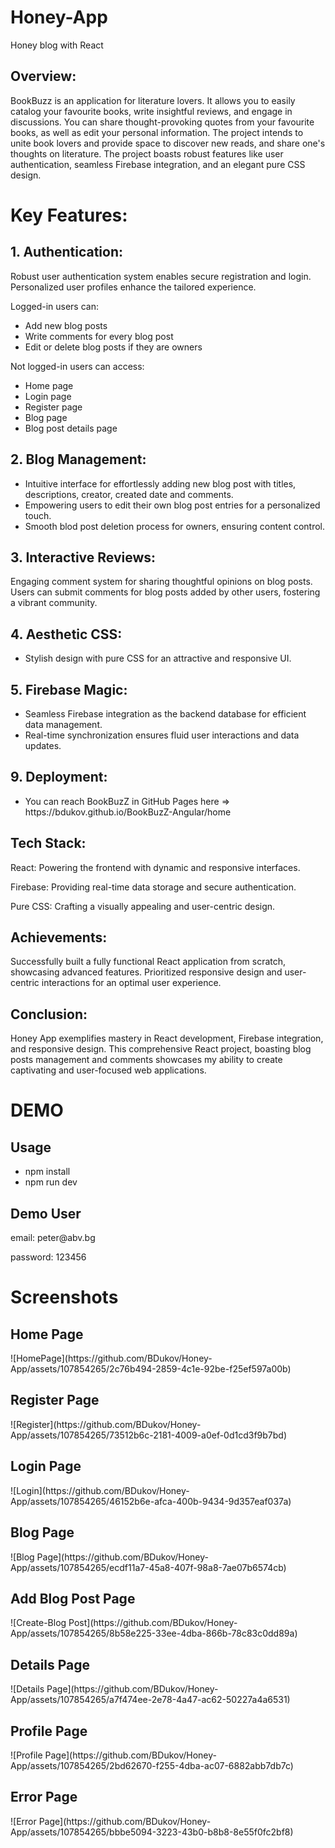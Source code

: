 # Honey-App
 Honey blog with React


<h2> Overview: </h2>
BookBuzz is an application for literature lovers. It allows you to easily catalog your favourite books, write insightful reviews, and engage in discussions. You can share thought-provoking quotes from your favourite books, as well as edit your personal information. The project intends to unite book lovers and provide space to discover new reads, and share one's thoughts on literature. The project boasts robust features like user authentication, seamless Firebase integration, and an elegant pure CSS design.

<h1>Key Features:</h1>
<h2> 1. Authentication:   </h2>
Robust user authentication system enables secure registration and login.
Personalized user profiles enhance the tailored experience.
<p> Logged-in users can: </p>
<ul> 
  <li> Add new blog posts </li>
  <li> Write comments for every blog post</li>
  <li> Edit or delete blog posts if they are owners</li>
</ul>
<p> Not logged-in users can access: </p>
<ul> 
  <li> Home page </li>
  <li> Login page </li>
  <li> Register page</li>
  <li> Blog page </li>
  <li> Blog post details page </li>
</ul>

<h2> 2. Blog Management: </h2>
<ul>
  <li>Intuitive interface for effortlessly adding new blog post with titles, descriptions, creator, created date and comments. </li>
  <li> Empowering users to edit their own blog post entries for a personalized touch. </li>
  <li>Smooth blod post deletion process for owners, ensuring content control. </li>
</ul>
<h2> 3. Interactive Reviews:   </h2>
Engaging comment system for sharing thoughtful opinions on blog posts.
Users can submit comments for blog posts added by other users, fostering a vibrant community.
<h2> 4. Aesthetic CSS: </h2>
<ul>
  <li> Stylish design with pure CSS for an attractive and responsive UI. </li>
</ul>
<h2> 5. Firebase Magic:  </h2>
<ul> 
<li>Seamless Firebase integration as the backend database for efficient data management. </li>
<li> Real-time synchronization ensures fluid user interactions and data updates.</li>
</ul>
<h2> 9. Deployment:  </h2>
<ul>
  <li> You can reach BookBuzZ in GitHub Pages here => https://bdukov.github.io/BookBuzZ-Angular/home</li>
</ul>
<h2> Tech Stack:  </h2>
<p> React: Powering the frontend with dynamic and responsive interfaces.  </p>
<p> Firebase: Providing real-time data storage and secure authentication.    </p>
<p> Pure CSS: Crafting a visually appealing and user-centric design. </p>
<h2> Achievements:  </h2>
Successfully built a fully functional React application from scratch, showcasing advanced features.
Prioritized responsive design and user-centric interactions for an optimal user experience.
<h2>Conclusion:</h2>
Honey App exemplifies mastery in React development, Firebase integration, and responsive design. This comprehensive React project, boasting blog posts management and comments showcases my ability to create captivating and user-focused web applications.

<h1> DEMO </h1>
<h2> Usage </h2>
  <ul>
    <li>npm install</li>
    <li>npm run dev</li>
  </ul>
<h2> Demo User </h2>
<p> email: peter@abv.bg </p>
<p> password: 123456</p>

<h1> Screenshots </h1>
<h2> Home Page </h2>
![HomePage](https://github.com/BDukov/Honey-App/assets/107854265/2c76b494-2859-4c1e-92be-f25ef597a00b)
<h2>Register Page</h2>
![Register](https://github.com/BDukov/Honey-App/assets/107854265/73512b6c-2181-4009-a0ef-0d1cd3f9b7bd)
<h2>Login Page</h2>
![Login](https://github.com/BDukov/Honey-App/assets/107854265/46152b6e-afca-400b-9434-9d357eaf037a)
<h2>Blog Page</h2>
![Blog Page](https://github.com/BDukov/Honey-App/assets/107854265/ecdf11a7-45a8-407f-98a8-7ae07b6574cb)
<h2>Add Blog Post Page</h2>
![Create-Blog Post](https://github.com/BDukov/Honey-App/assets/107854265/8b58e225-33ee-4dba-866b-78c83c0dd89a)
<h2>Details Page</h2>
![Details Page](https://github.com/BDukov/Honey-App/assets/107854265/a7f474ee-2e78-4a47-ac62-50227a4a6531)
<h2>Profile Page</h2>
![Profile Page](https://github.com/BDukov/Honey-App/assets/107854265/2bd62670-f255-4dba-ac07-6882abb7db7c)
<h2>Error Page</h2>
![Error Page](https://github.com/BDukov/Honey-App/assets/107854265/bbbe5094-3223-43b0-b8b8-8e55f0fc2bf8)
